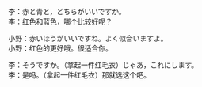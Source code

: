 李：赤と青と，どちらがいいですか。  
李：红色和蓝色，哪个比较好呢？  

小野：赤いほうがいいですね。よく似合いますよ。  
小野：红色的更好哦。很适合你。  

李：そうですか。（拿起一件红毛衣）じゃあ，これにします。  
李：是吗。（拿起一件红毛衣）那就选这个吧。